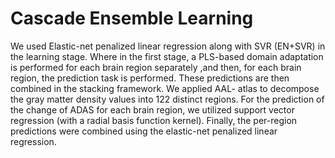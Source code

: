 # Cascade Ensemble Learning

We used Elastic-net penalized linear regression along with SVR (EN+SVR) in the learning stage. Where in the first stage, a PLS-based domain adaptation is performed for each    brain region separately ,and then, for each brain region, the prediction task is performed. These predictions are then combined in the stacking framework. We applied AAL-        atlas to decompose the gray matter density values into 122 distinct regions. For the prediction of the change of ADAS for each brain region, we utilized support vector regression (with a radial basis function kernel). Finally, the per-region predictions were combined using the elastic-net penalized linear regression.    
